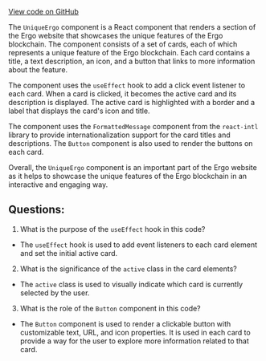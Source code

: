 [View code on GitHub](https://github.com/ergoplatform/ergoweb/components/home/UniqueErgo.tsx)

The `UniqueErgo` component is a React component that renders a section of the Ergo website that showcases the unique features of the Ergo blockchain. The component consists of a set of cards, each of which represents a unique feature of the Ergo blockchain. Each card contains a title, a text description, an icon, and a button that links to more information about the feature.

The component uses the `useEffect` hook to add a click event listener to each card. When a card is clicked, it becomes the active card and its description is displayed. The active card is highlighted with a border and a label that displays the card's icon and title.

The component uses the `FormattedMessage` component from the `react-intl` library to provide internationalization support for the card titles and descriptions. The `Button` component is also used to render the buttons on each card.

Overall, the `UniqueErgo` component is an important part of the Ergo website as it helps to showcase the unique features of the Ergo blockchain in an interactive and engaging way.
## Questions: 
 1. What is the purpose of the `useEffect` hook in this code?
- The `useEffect` hook is used to add event listeners to each card element and set the initial active card. 

2. What is the significance of the `active` class in the card elements?
- The `active` class is used to visually indicate which card is currently selected by the user. 

3. What is the role of the `Button` component in this code?
- The `Button` component is used to render a clickable button with customizable text, URL, and icon properties. It is used in each card to provide a way for the user to explore more information related to that card.